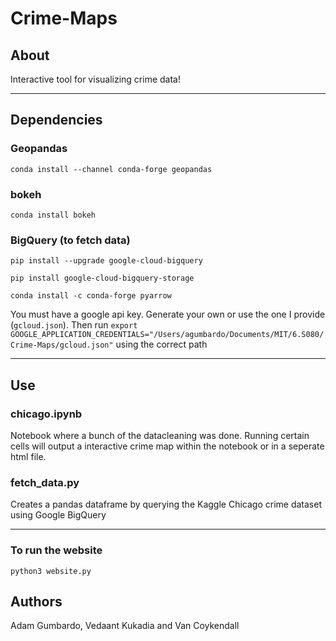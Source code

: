 # Crime-Maps
## About

Interactive tool for visualizing crime data!

---

## Dependencies

### Geopandas
`conda install --channel conda-forge geopandas`

### bokeh
`conda install bokeh`

### BigQuery (to fetch data)
`pip install --upgrade google-cloud-bigquery`

`pip install google-cloud-bigquery-storage`

`conda install -c conda-forge pyarrow`

You must have a google api key. Generate your own or use the one I provide (`gcloud.json`). Then run `export GOOGLE_APPLICATION_CREDENTIALS="/Users/agumbardo/Documents/MIT/6.S080/Crime-Maps/gcloud.json"` using the correct path

---

## Use

### chicago.ipynb

Notebook where a bunch of the datacleaning was done. Running certain cells will output a interactive crime map within the notebook or in a seperate html file.

### fetch_data.py

Creates a pandas dataframe by querying the Kaggle Chicago crime dataset using Google BigQuery
___

### To run the website 

`python3 website.py`


## Authors
Adam Gumbardo, Vedaant Kukadia and Van Coykendall
